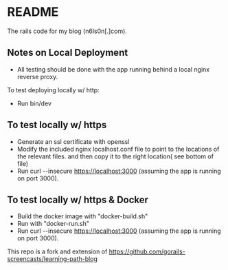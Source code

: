 # README

The rails code for my blog (n6ls0n[.]com).

## Notes on Local Deployment

- All testing should be done with the app running behind a local nginx reverse proxy.

To test deploying locally w/ http:

- Run bin/dev

## To test locally w/ https

- Generate an ssl certificate with openssl
- Modify the included nginx localhost.conf file to point to the locations of the relevant files. and then copy it to the right location( see bottom of file)
- Run curl --insecure <https://localhost:3000> (assuming the app is running on port 3000).

## To test locally w/ https & Docker

- Build the docker image with "docker-build.sh"
- Run with "docker-run.sh"
- Run curl --insecure <https://localhost:3000> (assuming the app is running on port 3000).

This repo is a fork and extension of <https://github.com/gorails-screencasts/learning-path-blog>
